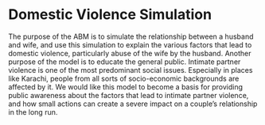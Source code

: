 # Domestic Violence Simulation

The purpose of the ABM is to simulate the relationship between a husband and wife, and use
this simulation to explain the various factors that lead to domestic violence, particularly abuse
of the wife by the husband.
Another purpose of the model is to educate the general public. Intimate partner violence is one
of the most predominant social issues. Especially in places like Karachi, people from all sorts of
socio-economic backgrounds are affected by it. We would like this model to become a basis for
providing public awareness about the factors that lead to intimate partner violence, and how
small actions can create a severe impact on a couple’s relationship in the long run.
